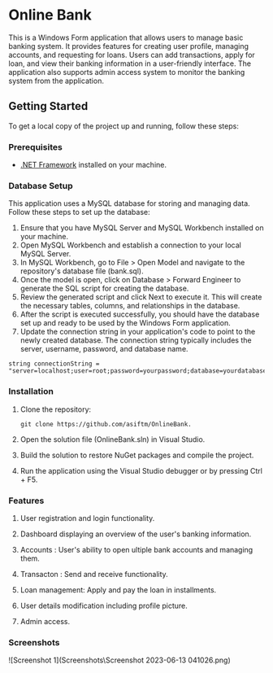 # Online Bank

This is a Windows Form application that allows users to manage basic banking system. It provides features for creating user profile, managing accounts, and requesting for loans. Users can add transactions, apply for loan, and view their banking information in a user-friendly interface. The application also supports admin access system to monitor the banking system from the application.

## Getting Started

To get a local copy of the project up and running, follow these steps:

### Prerequisites

- [.NET Framework](https://dotnet.microsoft.com/download) installed on your machine.

### Database Setup

This application uses a MySQL database for storing and managing data. Follow these steps to set up the database:

1. Ensure that you have MySQL Server and MySQL Workbench installed on your machine.  
2. Open MySQL Workbench and establish a connection to your local MySQL Server.
3. In MySQL Workbench, go to File > Open Model and navigate to the repository's database file (bank.sql).
4. Once the model is open, click on Database > Forward Engineer to generate the SQL script for creating the database.
5. Review the generated script and click Next to execute it. This will create the necessary tables, columns, and relationships in the database.
6. After the script is executed successfully, you should have the database set up and ready to be used by the Windows Form application.
7. Update the connection string in your application's code to point to the newly created database. The connection string typically includes the server, username, password, and database name.
  ```
  string connectionString = "server=localhost;user=root;password=yourpassword;database=yourdatabase;";
  ```
### Installation

1. Clone the repository:
   ```shell
   git clone https://github.com/asiftm/OnlineBank.
   ```
2. Open the solution file (OnlineBank.sln) in Visual Studio.

3. Build the solution to restore NuGet packages and compile the project.

4. Run the application using the Visual Studio debugger or by pressing Ctrl + F5.

### Features
1. User registration and login functionality.

2. Dashboard displaying an overview of the user's banking information.

3. Accounts : User's ability to open ultiple bank accounts and managing them.

4. Transacton : Send and receive functionality.

5. Loan management: Apply and pay the loan in installments.

6. User details modification including profile picture.

7. Admin access.

### Screenshots
![Screenshot 1](Screenshots\Screenshot 2023-06-13 041026.png)
